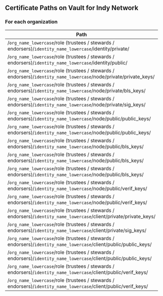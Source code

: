 Certificate Paths on Vault for Indy Network
---------------------------------------------

### For each organization
| Path                                                                                 | Key (for Vault)                        | Type             |
|--------------------------------------------------------------------------------------|----------------------------------------|------------------|
| /`org_name_lowercase`/role (trustees / stewards / endorsers)/`identity_name_lowercase`/identity/private/            | seed                                   | String           |
| /`org_name_lowercase`/role (trustees / stewards / endorsers)/`identity_name_lowercase`/identity/public/             | did                                    | String           |
| /`org_name_lowercase`/role (trustees / stewards / endorsers)/`identity_name_lowercase`/node/private/private_keys/   | `steward_name_lowercase`.key_secret    | Private Key      |
| /`org_name_lowercase`/role (trustees / stewards / endorsers)/`identity_name_lowercase`/node/private/bls_keys/       | bls_sk                                 | Secret Key       |
| /`org_name_lowercase`/role (trustees / stewards / endorsers)/`identity_name_lowercase`/node/private/sig_keys/       | `steward_name_lowercase`.key_secret    | Private Key      |
| /`org_name_lowercase`/role (trustees / stewards / endorsers)/`identity_name_lowercase`/node/public/public_keys/     | public-key                             | Public Key       |
| /`org_name_lowercase`/role (trustees / stewards / endorsers)/`identity_name_lowercase`/node/public/public_keys/     | `steward_name_lowercase`.key           | Public Key       |
| /`org_name_lowercase`/role (trustees / stewards / endorsers)/`identity_name_lowercase`/node/public/bls_keys/        | bls_pk                                 | Public Key       |
| /`org_name_lowercase`/role (trustees / stewards / endorsers)/`identity_name_lowercase`/node/public/bls_keys/        | bls-public-key                         | Public Key       |
| /`org_name_lowercase`/role (trustees / stewards / endorsers)/`identity_name_lowercase`/node/public/bls_keys/        | bls-key-pop                            | Public Key       |
| /`org_name_lowercase`/role (trustees / stewards / endorsers)/`identity_name_lowercase`/node/public/verif_keys/      | `steward_name_lowercase`.key           | Public Key       |
| /`org_name_lowercase`/role (trustees / stewards / endorsers)/`identity_name_lowercase`/node/public/verif_keys/      | verification-key                       | Verification Key |
| /`org_name_lowercase`/role (trustees / stewards / endorsers)/`identity_name_lowercase`/client/private/private_keys/ | `steward_name_lowercase`-1C.key_secret | Private Key      |
| /`org_name_lowercase`/role (trustees / stewards / endorsers)/`identity_name_lowercase`/client/private/sig_keys/     | `steward_name_lowercase`-1C.key_secret | Private Key      |
| /`org_name_lowercase`/role (trustees / stewards / endorsers)/`identity_name_lowercase`/client/public/public_keys/   | public-key                             | Public Key       |
| /`org_name_lowercase`/role (trustees / stewards / endorsers)/`identity_name_lowercase`/client/public/public_keys/   | `steward_name_lowercase`-1C.key        | Public Key       |
| /`org_name_lowercase`/role (trustees / stewards / endorsers)/`identity_name_lowercase`/client/public/verif_keys/    | `steward_name_lowercase`-1C.key        | Public Key |
| /`org_name_lowercase`/role (trustees / stewards / endorsers)/`identity_name_lowercase`/client/public/verif_keys/    | verification-key                       | Verification Key |
